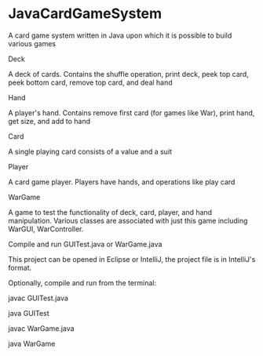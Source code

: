 JavaCardGameSystem
==================

A card game system written in Java upon which it is possible to build various games

Deck 

A deck of cards. Contains the shuffle operation, print deck, peek top card, peek bottom card, remove top card, and deal hand

Hand 

A player's hand. Contains remove first card (for games like War), print hand, get size, and add to hand

Card 

A single playing card consists of a value and a suit

Player 

A card game player. Players have hands, and operations like play card

WarGame

A game to test the functionality of deck, card, player, and hand manipulation.
Various classes are associated with just this game including WarGUI, WarController.


Compile and run GUITest.java or WarGame.java

This project can be opened in Eclipse or IntelliJ, the project file is in IntelliJ's format.

Optionally, compile and run from the terminal:

javac GUITest.java

java GUITest

javac WarGame.java

java WarGame

